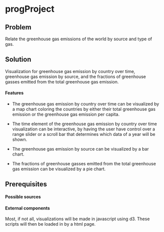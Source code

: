 # progProject

## Problem
Relate the greenhouse gas emissions of the world by source and type of gas.

## Solution
Visualization for greenhouse gas emission by country over time, greenhouse gas
emission by source, and the fractions of greenhouse gasses emitted from the
total greenhouse gas emission.

#### Features
- The greenhouse gas emission by country over time can be visualized by a map
chart coloring the countries by either their total greenhouse gas emission
or the greenhouse gas emission per capita.

- The time element of the greenhouse gas emission by country over time
 visualization can be interactive, by having the user have control over a
range slider or a scroll bar that determines which data of a year will be
shown.

- The greenhouse gas emission by source can be visualized by a bar chart.

- The fractions of greenhouse gasses emitted from the total greenhouse gas
 emission can be visualized by a pie chart.

## Prerequisites
#### Possible sources

#### External components
Most, if not all, visualizations will be made in javascript using d3. These
scripts will then be loaded in by a html page.
